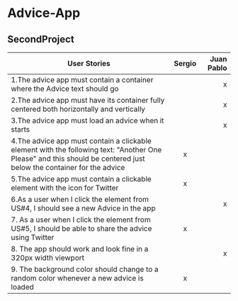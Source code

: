 # Advice-App

## SecondProject
| User Stories     | Sergio | Juan Pablo |
| ---------------- | :--: | ---: |
| 1.The advice app must contain a container where the Advice text should go  |  |  x  |
| 2.The advice app must have its container fully centered both horizontally and vertically   |    |  x  |
| 3.The advice app must load an advice when it starts  |     |   x   |
| 4.The advice app must contain a clickable element with the following text: "Another One Please" and this should be centered just below the container for the advice  |  x   |      |
| 5.The advice app must contain a clickable element with the icon for Twitter  |  x   |      |
| 6.As a user when I click the element from US#4, I should see a new Advice in the app     |    |  x   |
| 7. As a user when I click the element from US#5, I should be able to share the advice using Twitter   |  x   |     |
| 8. The app should work and look fine in a 320px width viewport |     |  x |
| 9. The background color should change to a random color whenever a new advice is loaded |  x   |      |
